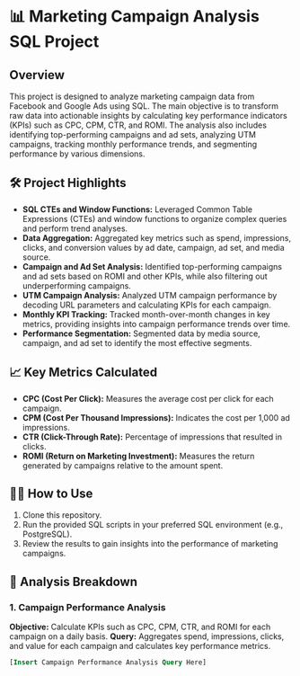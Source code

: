 # 📊 Marketing Campaign Analysis SQL Project

## Overview
This project is designed to analyze marketing campaign data from Facebook and Google Ads using SQL. The main objective is to transform raw data into actionable insights by calculating key performance indicators (KPIs) such as CPC, CPM, CTR, and ROMI. The analysis also includes identifying top-performing campaigns and ad sets, analyzing UTM campaigns, tracking monthly performance trends, and segmenting performance by various dimensions.

## 🛠️ Project Highlights
- **SQL CTEs and Window Functions:** Leveraged Common Table Expressions (CTEs) and window functions to organize complex queries and perform trend analyses.
- **Data Aggregation:** Aggregated key metrics such as spend, impressions, clicks, and conversion values by ad date, campaign, ad set, and media source.
- **Campaign and Ad Set Analysis:** Identified top-performing campaigns and ad sets based on ROMI and other KPIs, while also filtering out underperforming campaigns.
- **UTM Campaign Analysis:** Analyzed UTM campaign performance by decoding URL parameters and calculating KPIs for each campaign.
- **Monthly KPI Tracking:** Tracked month-over-month changes in key metrics, providing insights into campaign performance trends over time.
- **Performance Segmentation:** Segmented data by media source, campaign, and ad set to identify the most effective segments.

## 📈 Key Metrics Calculated
- **CPC (Cost Per Click):** Measures the average cost per click for each campaign.
- **CPM (Cost Per Thousand Impressions):** Indicates the cost per 1,000 ad impressions.
- **CTR (Click-Through Rate):** Percentage of impressions that resulted in clicks.
- **ROMI (Return on Marketing Investment):** Measures the return generated by campaigns relative to the amount spent.

## 🧑‍💻 How to Use
1. Clone this repository.
2. Run the provided SQL scripts in your preferred SQL environment (e.g., PostgreSQL).
3. Review the results to gain insights into the performance of marketing campaigns.

## 📝 Analysis Breakdown

### 1. Campaign Performance Analysis
**Objective:** Calculate KPIs such as CPC, CPM, CTR, and ROMI for each campaign on a daily basis.
**Query:** Aggregates spend, impressions, clicks, and value for each campaign and calculates key performance metrics.
```sql
[Insert Campaign Performance Analysis Query Here]
